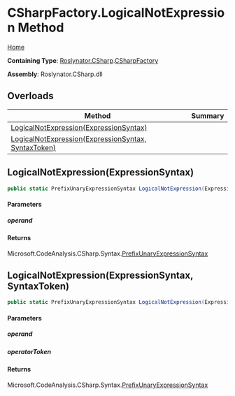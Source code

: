 # CSharpFactory\.LogicalNotExpression Method

[Home](../../../../README.md)

**Containing Type**: [Roslynator.CSharp](../../README.md)\.[CSharpFactory](../README.md)

**Assembly**: Roslynator\.CSharp\.dll

## Overloads

| Method | Summary |
| ------ | ------- |
| [LogicalNotExpression(ExpressionSyntax)](#Roslynator_CSharp_CSharpFactory_LogicalNotExpression_Microsoft_CodeAnalysis_CSharp_Syntax_ExpressionSyntax_) | |
| [LogicalNotExpression(ExpressionSyntax, SyntaxToken)](#Roslynator_CSharp_CSharpFactory_LogicalNotExpression_Microsoft_CodeAnalysis_CSharp_Syntax_ExpressionSyntax_Microsoft_CodeAnalysis_SyntaxToken_) | |

## LogicalNotExpression\(ExpressionSyntax\)<a name="Roslynator_CSharp_CSharpFactory_LogicalNotExpression_Microsoft_CodeAnalysis_CSharp_Syntax_ExpressionSyntax_"></a>

```csharp
public static PrefixUnaryExpressionSyntax LogicalNotExpression(ExpressionSyntax operand)
```

#### Parameters

##### operand





#### Returns

Microsoft\.CodeAnalysis\.CSharp\.Syntax\.[PrefixUnaryExpressionSyntax](https://docs.microsoft.com/en-us/dotnet/api/microsoft.codeanalysis.csharp.syntax.prefixunaryexpressionsyntax)

## LogicalNotExpression\(ExpressionSyntax, SyntaxToken\)<a name="Roslynator_CSharp_CSharpFactory_LogicalNotExpression_Microsoft_CodeAnalysis_CSharp_Syntax_ExpressionSyntax_Microsoft_CodeAnalysis_SyntaxToken_"></a>

```csharp
public static PrefixUnaryExpressionSyntax LogicalNotExpression(ExpressionSyntax operand, SyntaxToken operatorToken)
```

#### Parameters

##### operand





##### operatorToken





#### Returns

Microsoft\.CodeAnalysis\.CSharp\.Syntax\.[PrefixUnaryExpressionSyntax](https://docs.microsoft.com/en-us/dotnet/api/microsoft.codeanalysis.csharp.syntax.prefixunaryexpressionsyntax)

